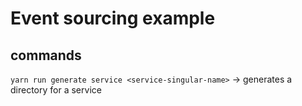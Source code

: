 # Event sourcing example

## commands

`yarn run generate service <service-singular-name>` -> generates a directory for a service